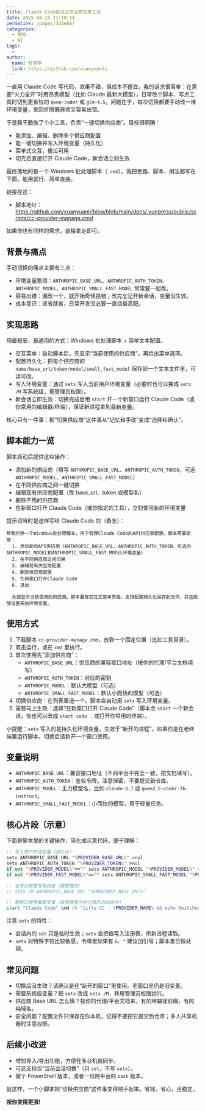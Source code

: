 ```yaml
---
title: Claude Code实战之供应商切换工具
date: 2025-08-18 21:19:14
permalink: /pages/3d1e08/
categories:
  - 架构
  - AI
tags:
  - 
author: 
  name: 轩辕李
  link: https://github.com/xuanyuanli
---
```

一直用 Claude Code 写代码，效果不错，但成本不便宜。我的诉求很简单：在需要“火力全开”时用昂贵模型（比如 Claude 最新大模型），日常改个脚本、写点工具时切到更省钱的 `qwen-coder` 或 `glm-4.5`。问题在于，每次切换都要手动改一堆环境变量，来回折腾既麻烦又容易出错。

于是我干脆做了个小工具，负责“一键切换供应商”。目标很明确：
- 能添加、编辑、删除多个供应商配置
- 能一键切换并写入环境变量（持久化）
- 菜单式交互，傻瓜可用
- 切完后直接打开 Claude Code，新会话立刻生效

最终落地的是一个 Windows 批处理脚本（`.cmd`）。我把思路、脚本、用法都写在下面，能用就行、简单直接。

<!-- more -->

链接在这：
- 脚本地址：https://github.com/xuanyuanli/blog/blob/main/docs/.vuepress/public/scripts/cc-provider-manage.cmd

如果你也有同样的需求，直接拿走即可。

## 背景与痛点

手动切换的痛点主要有三点：
- 环境变量繁琐：`ANTHROPIC_BASE_URL`、`ANTHROPIC_AUTH_TOKEN`、`ANTHROPIC_MODEL`、`ANTHROPIC_SMALL_FAST_MODEL` 常常要一起改。
- 容易出错：漏改一个，就开始奇怪报错；改完忘记开新会话，变量没生效。
- 成本意识：该省就省，日常开发没必要一直烧最高配。

## 实现思路

用最稳妥、最通用的方式：Windows 批处理脚本 + 简单文本配置。

- 交互菜单：启动脚本后，先显示“当前使用的供应商”，再给出菜单选项。
- 配置持久化：把每个供应商的 `name/base_url/token/model/small_fast_model` 保存到一个文本文件里，可读可改。
- 写入环境变量：通过 `setx` 写入当前用户环境变量（必要时也可以换成 `setx /M` 写系统级，需管理员权限）。
- 新会话立即生效：切换完成后用 `start` 开一个新窗口运行 Claude Code（或你常用的编辑器/终端），保证新进程拿到最新变量。

核心只有一件事：把“切换供应商”这件事从“记忆和手改”变成“选择和确认”。

## 脚本能力一览

脚本启动后提供这些操作：
- 添加新的供应商（填写 `ANTHROPIC_BASE_URL`、`ANTHROPIC_AUTH_TOKEN`，可选 `ANTHROPIC_MODEL`、`ANTHROPIC_SMALL_FAST_MODEL`）
- 在不同供应商之间一键切换
- 编辑现有供应商配置（改 base_url、token 或模型名）
- 删除不用的供应商
- 在新窗口打开 Claude Code（或你指定的工具），立刻使用新的环境变量

提示词当时是这样写给 Claude Code 的（备忘）：
```text
帮我创建一个Windows批处理脚本，用于管理Claude Code的API供应商配置。脚本需要能够：
  1. 添加新的API供应商（ANTHROPIC_BASE_URL、ANTHROPIC_AUTH_TOKEN、可选的ANTHROPIC_MODEL和ANTHROPIC_SMALL_FAST_MODEL环境变量）
  2. 在不同供应商之间切换
  3. 编辑现有供应商配置
  4. 删除供应商配置
  5. 在新窗口打开Claude Code
  6. 退出

  头部显示当前使用的供应商。脚本要有交互式菜单界面，支持配置持久化保存到文件，并且能够设置系统环境变量。
```

## 使用方式

1. 下载脚本 `cc-provider-manage.cmd`，放到一个固定位置（比如工具目录）。
2. 双击运行，或在 `cmd` 里执行。
3. 首次使用先“添加供应商”：
   - `ANTHROPIC_BASE_URL`：供应商的兼容接口地址（按你的代理/平台文档填写）
   - `ANTHROPIC_AUTH_TOKEN`：对应的密钥
   - `ANTHROPIC_MODEL`：默认大模型（可选）
   - `ANTHROPIC_SMALL_FAST_MODEL`：默认小而快的模型（可选）
4. 切换供应商：在列表里选一个，脚本会自动用 `setx` 写入环境变量。
5. 需要马上生效：选择“在新窗口打开 Claude Code”（脚本会 `start` 一个新会话，你也可以改成 `start code .` 或打开你常用的终端）。

小提醒：`setx` 写入的是持久化环境变量，生效于“新开的进程”。如果你是在老终端里运行脚本，切换后请新开一个窗口使用。

## 变量说明

- `ANTHROPIC_BASE_URL`：兼容接口地址（不同平台不完全一致，按文档填写）。
- `ANTHROPIC_AUTH_TOKEN`：鉴权令牌。注意保密，不要提交到仓库。
- `ANTHROPIC_MODEL`：主力模型名，比如 `claude-3.7` 或 `qwen2.5-coder-7b-instruct`。
- `ANTHROPIC_SMALL_FAST_MODEL`：小而快的模型，用于轻量任务。

## 核心片段（示意）

下面是脚本里的关键操作，简化成示意代码，便于理解：

```bat
:: 写入用户环境变量（持久化）
setx ANTHROPIC_BASE_URL "%PROVIDER_BASE_URL%" >nul
setx ANTHROPIC_AUTH_TOKEN "%PROVIDER_TOKEN%" >nul
if not "%PROVIDER_MODEL%"=="" setx ANTHROPIC_MODEL "%PROVIDER_MODEL%" >nul
if not "%PROVIDER_FAST_MODEL%"=="" setx ANTHROPIC_SMALL_FAST_MODEL "%PROVIDER_FAST_MODEL%" >nul

:: 也可以按需写系统级（需管理员）
:: setx /M ANTHROPIC_BASE_URL "%PROVIDER_BASE_URL%"

:: 新窗口使用最新变量（按需替换为你习惯的启动命令）
start "Claude Code" cmd /k "title CC - %PROVIDER_NAME% && echo Switched to %PROVIDER_NAME% && echo."
```

注意 `setx` 的特性：
- 会话内的 `set` 只是临时生效；`setx` 会把值写入注册表，供新进程读取。
- `setx` 对特殊字符比较敏感，令牌里如果有 `&`、`^` 建议加引号；脚本里已做处理。

## 常见问题

- 切换后没生效？请确认是在“新开的窗口”里使用。老窗口里仍是旧变量。
- 需要系统级变量？把 `setx` 改成 `setx /M`，并用管理员权限运行。
- 供应商 Base URL 怎么填？按你的代理/平台文档来，有的带路径前缀，有的纯域名。
- 安全问题？配置文件只保存在你本机，记得不要把它提交到仓库；多人共享机器时注意权限。

## 后续小改进

- 增加导入/导出功能，方便在多台机器同步。
- 可选支持仅“当前会话切换”（只 `set`，不写 `setx`）。
- 做个 PowerShell 版本，或者一份跨平台的 `bash` 版本。

就这样，一个小脚本把“切换供应商”这件事变得顺手起来。省钱、省心，还稳定。

**祝你变得更强!**

